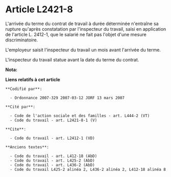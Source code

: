 # Article L2421-8

L'arrivée du terme du contrat de travail à durée déterminée n'entraîne sa rupture qu'après constatation par l'inspecteur du
travail, saisi en application de l'article L. 2412-1, que le salarié ne fait pas l'objet d'une mesure discriminatoire.

L'employeur saisit l'inspecteur du travail un mois avant l'arrivée du terme.

L'inspecteur du travail statue avant la date du terme du contrat.

**Nota:**



**Liens relatifs à cet article**

	**Codifié par**:

	  - Ordonnance 2007-329 2007-03-12 JORF 13 mars 2007

	**Cité par**:

	  - Code de l'action sociale et des familles - art. L444-2 (VT)
	  - Code du travail - art. L2421-8-1 (V)

	**Cite**:

	  - Code du travail - art. L2412-1 (VD)

	**Anciens textes**:

	  - Code du travail - art. L412-18 (AbD)
	  - Code du travail - art. L425-2 (AbD)
	  - Code du travail - art. L436-2 (AbD)
	  - Code du travail L425-2 alinéa 2, L436-2 alinéa 2, L412-18 alinéa 8
